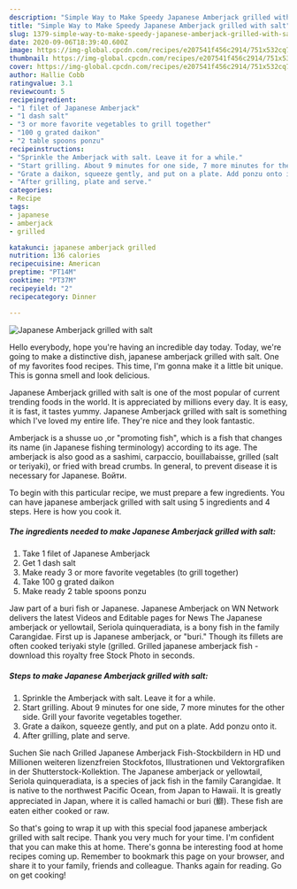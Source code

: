 ```yaml
---
description: "Simple Way to Make Speedy Japanese Amberjack grilled with salt"
title: "Simple Way to Make Speedy Japanese Amberjack grilled with salt"
slug: 1379-simple-way-to-make-speedy-japanese-amberjack-grilled-with-salt
date: 2020-09-06T18:39:40.600Z
image: https://img-global.cpcdn.com/recipes/e207541f456c2914/751x532cq70/japanese-amberjack-grilled-with-salt-recipe-main-photo.jpg
thumbnail: https://img-global.cpcdn.com/recipes/e207541f456c2914/751x532cq70/japanese-amberjack-grilled-with-salt-recipe-main-photo.jpg
cover: https://img-global.cpcdn.com/recipes/e207541f456c2914/751x532cq70/japanese-amberjack-grilled-with-salt-recipe-main-photo.jpg
author: Hallie Cobb
ratingvalue: 3.1
reviewcount: 5
recipeingredient:
- "1 filet of Japanese Amberjack"
- "1 dash salt"
- "3 or more favorite vegetables to grill together"
- "100 g grated daikon"
- "2 table spoons ponzu"
recipeinstructions:
- "Sprinkle the Amberjack with salt. Leave it for a while."
- "Start grilling. About 9 minutes for one side, 7 more minutes for the other side. Grill your favorite vegetables together."
- "Grate a daikon, squeeze gently, and put on a plate. Add ponzu onto it."
- "After grilling, plate and serve."
categories:
- Recipe
tags:
- japanese
- amberjack
- grilled

katakunci: japanese amberjack grilled 
nutrition: 136 calories
recipecuisine: American
preptime: "PT14M"
cooktime: "PT37M"
recipeyield: "2"
recipecategory: Dinner

---
```



![Japanese Amberjack grilled with salt](https://img-global.cpcdn.com/recipes/e207541f456c2914/751x532cq70/japanese-amberjack-grilled-with-salt-recipe-main-photo.jpg)

Hello everybody, hope you're having an incredible day today. Today, we're going to make a distinctive dish, japanese amberjack grilled with salt. One of my favorites food recipes. This time, I'm gonna make it a little bit unique. This is gonna smell and look delicious.

Japanese Amberjack grilled with salt is one of the most popular of current trending foods in the world. It is appreciated by millions every day. It is easy, it is fast, it tastes yummy. Japanese Amberjack grilled with salt is something which I've loved my entire life. They're nice and they look fantastic.

Amberjack is a shusse uo ,or &#34;promoting fish&#34;, which is a fish that changes its name (in Japanese fishing terminology) according to its age. The amberjack is also good as a sashimi, carpaccio, bouillabaisse, grilled (salt or teriyaki), or fried with bread crumbs. In general, to prevent disease it is necessary for Japanese. Войти.


To begin with this particular recipe, we must prepare a few ingredients. You can have japanese amberjack grilled with salt using 5 ingredients and 4 steps. Here is how you cook it.

<!--inarticleads1-->

##### The ingredients needed to make Japanese Amberjack grilled with salt:

1. Take 1 filet of Japanese Amberjack
1. Get 1 dash salt
1. Make ready 3 or more favorite vegetables (to grill together)
1. Take 100 g grated daikon
1. Make ready 2 table spoons ponzu


Jaw part of a buri fish or Japanese. Japanese Amberjack on WN Network delivers the latest Videos and Editable pages for News The Japanese amberjack or yellowtail, Seriola quinqueradiata, is a bony fish in the family Carangidae. First up is Japanese amberjack, or &#34;buri.&#34; Though its fillets are often cooked teriyaki style (grilled. Grilled japanese amberjack fish - download this royalty free Stock Photo in seconds. 

<!--inarticleads2-->

##### Steps to make Japanese Amberjack grilled with salt:

1. Sprinkle the Amberjack with salt. Leave it for a while.
1. Start grilling. About 9 minutes for one side, 7 more minutes for the other side. Grill your favorite vegetables together.
1. Grate a daikon, squeeze gently, and put on a plate. Add ponzu onto it.
1. After grilling, plate and serve.


Suchen Sie nach Grilled Japanese Amberjack Fish-Stockbildern in HD und Millionen weiteren lizenzfreien Stockfotos, Illustrationen und Vektorgrafiken in der Shutterstock-Kollektion. The Japanese amberjack or yellowtail, Seriola quinqueradiata, is a species of jack fish in the family Carangidae. It is native to the northwest Pacific Ocean, from Japan to Hawaii. It is greatly appreciated in Japan, where it is called hamachi or buri (鰤). These fish are eaten either cooked or raw. 

So that's going to wrap it up with this special food japanese amberjack grilled with salt recipe. Thank you very much for your time. I'm confident that you can make this at home. There's gonna be interesting food at home recipes coming up. Remember to bookmark this page on your browser, and share it to your family, friends and colleague. Thanks again for reading. Go on get cooking!
